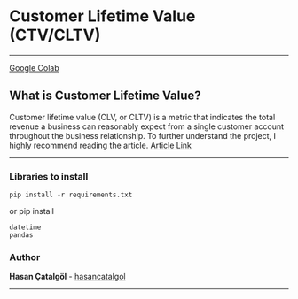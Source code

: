 # Customer Lifetime Value (CTV/CLTV)

-------

[Google Colab](https://colab.research.google.com/github/hasancatalgol/customer_lifelong_value/blob/main/customer_lifetime_value_last.ipynb)

## What is Customer Lifetime Value?

Customer lifetime value (CLV, or CLTV) is a metric that indicates the total revenue a business can reasonably expect from a single customer account throughout the business relationship. To further understand the project, I highly recommend reading the article.
[Article Link](https://blog.hubspot.com/service/how-to-calculate-customer-lifetime-value)

---

### Libraries to install 

```
pip install -r requirements.txt
```

or pip install 
```
datetime
pandas
```

### Author

**Hasan Çatalgöl** -  [hasancatalgol](https://github.com/hasancatalgol)

---


